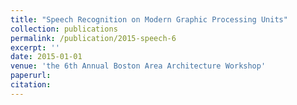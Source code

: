```yaml
---
title: "Speech Recognition on Modern Graphic Processing Units"
collection: publications
permalink: /publication/2015-speech-6
excerpt: ''
date: 2015-01-01
venue: 'the 6th Annual Boston Area Architecture Workshop'
paperurl: 
citation: 
---
```

